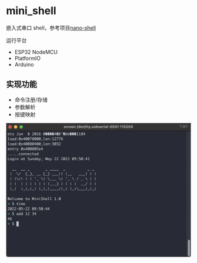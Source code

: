# mini_shell

嵌入式串口 shell，参考项目[nano-shell](https://github.com/lebinlv/nano-shell)

运行平台

- ESP32 NodeMCU
- PlatformIO
- Arduino

## 实现功能

- 命令注册/存储
- 参数解析
- 按键映射

![截图](doc/img.png)
